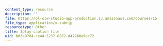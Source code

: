 ```yaml
---
content_type: resource
description: ''
file: https://ol-ocw-studio-app-production.s3.amazonaws.com/courses/15-s21-nuts-and-bolts-of-business-plans-january-iap-2014/b03e97d4ce4452378872d47260a5ee72_3vKlYA7vXOk.vtt
file_type: application/x-subrip
resourcetype: Other
title: 3play caption file
uid: b03e97d4-ce44-5237-8872-d47260a5ee72
---
```

